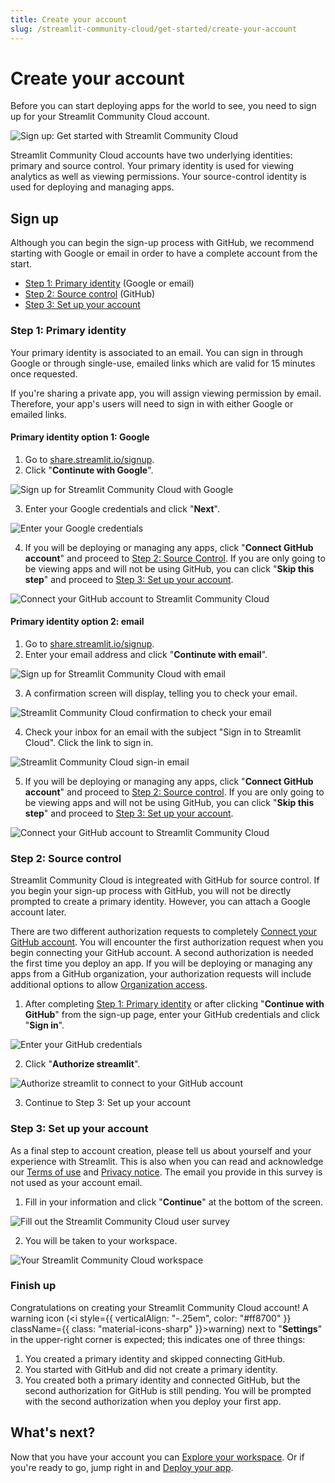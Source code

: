 ```yaml
---
title: Create your account
slug: /streamlit-community-cloud/get-started/create-your-account
---
```


# Create your account

Before you can start deploying apps for the world to see, you need to sign up for your Streamlit Community Cloud account.

![Sign up: Get started with Streamlit Community Cloud](/images/streamlit-community-cloud/sign-up.png)

Streamlit Community Cloud accounts have two underlying identities: primary and source control. Your primary identity is used for viewing analytics as well as viewing permissions. Your source-control identity is used for deploying and managing apps.

## Sign up

Although you can begin the sign-up process with GitHub, we recommend starting with Google or email in order to have a complete account from the start.

- [Step 1: Primary identity](#step-1-primary-identity) (Google or email)
- [Step 2: Source control](#step-2-source-control) (GitHub)
- [Step 3: Set up your account](#step-3-set-up-your-account)

### Step 1: Primary identity

Your primary identity is associated to an email. You can sign in through Google or through single-use, emailed links which are valid for 15 minutes once requested.

If you're sharing a private app, you will assign viewing permission by email. Therefore, your app's users will need to sign in with either Google or emailed links.

#### Primary identity option 1: Google

1. Go to <a href="https://share.streamlit.io/signup" target="_blank">share.streamlit.io/signup</a>.
2. Click "**Continute with Google**".

<div style={{ maxWidth: '50%', margin: 'auto' }}>
<Image alt="Sign up for Streamlit Community Cloud with Google"  src="/images/streamlit-community-cloud/sign-up-Google-XL.png" />
</div>

3. Enter your Google credentials and click "**Next**".

<div style={{ maxWidth: '90%', margin: 'auto' }}>
<Image alt="Enter your Google credentials" src="/images/streamlit-community-cloud/sign-in-Google-2.png" />
</div>

4. If you will be deploying or managing any apps, click "**Connect GitHub account**" and proceed to [Step 2: Source Control](/streamlit-community-cloud/get-started/create-your-account#step-2-source-control). If you are only going to be viewing apps and will not be using GitHub, you can click "**Skip this step**" and proceed to [Step 3: Set up your account](#step-3-set-up-your-account).

<div style={{ maxWidth: '50%', margin: 'auto' }}>
<Image alt="Connect your GitHub account to Streamlit Community Cloud" src="/images/streamlit-community-cloud/sign-up-2.png" />
</div>

#### Primary identity option 2: email

1. Go to <a href="https://share.streamlit.io/signup" target="_blank">share.streamlit.io/signup</a>.
2. Enter your email address and click "**Continute with email**".

<div style={{ maxWidth: '50%', margin: 'auto' }}>
<Image alt="Sign up for Streamlit Community Cloud with email" src="/images/streamlit-community-cloud/sign-up-email-XL.png" />
</div>

3. A confirmation screen will display, telling you to check your email.

<div style={{ maxWidth: '90%', margin: 'auto' }}>
<Image alt="Streamlit Community Cloud confirmation to check your email" src="/images/streamlit-community-cloud/sign-in-email-2.png" />
</div>

4. Check your inbox for an email with the subject "Sign in to Streamlit Cloud". Click the link to sign in.

<div style={{ maxWidth: '90%', margin: 'auto' }}>
<Image alt="Streamlit Community Cloud sign-in email" src="/images/streamlit-community-cloud/sign-in-email-3.png" />
</div>

5. If you will be deploying or managing any apps, click "**Connect GitHub account**" and proceed to [Step 2: Source control](/streamlit-community-cloud/get-started/create-your-account#step-2-source-control). If you are only going to be viewing apps and will not be using GitHub, you can click "**Skip this step**" and proceed to [Step 3: Set up your account](#step-3-set-up-your-account).

<div style={{ maxWidth: '50%', margin: 'auto' }}>
<Image alt="Connect your GitHub account to Streamlit Community Cloud" src="/images/streamlit-community-cloud/sign-up-2.png" />
</div>

### Step 2: Source control

Streamlit Community Cloud is integreated with GitHub for source control. If you begin your sign-up process with GitHub, you will not be directly prompted to create a primary identity. However, you can attach a Google account later.

There are two different authorization requests to completely [Connect your GitHub account](/streamlit-community-cloud/get-started/connect-your-github-account). You will encounter the first authorization request when you begin connecting your GitHub account. A second authorization is needed the first time you deploy an app. If you will be deploying or managing any apps from a GitHub organization, your authorization requests will include additional options to allow [Organization access](/streamlit-community-cloud/get-started/connect-github#organization-access).

1. After completing [Step 1: Primary identity](#step-1-primary-identity) or after clicking "**Continue with GitHub**" from the sign-up page, enter your GitHub credentials and click "**Sign in**".

<div style={{ maxWidth: '90%', margin: 'auto' }}>
<Image alt="Enter your GitHub credentials" src="/images/streamlit-community-cloud/sign-in-GitHub-2.png" />
</div>

2. Click "**Authorize streamlit**".

<div style={{ maxWidth: '50%', margin: 'auto' }}>
<Image alt="Authorize streamlit to connect to your GitHub account" src="/images/streamlit-community-cloud/GitHub-auth1-none.png" />
</div>

3. Continue to Step 3: Set up your account

### Step 3: Set up your account

As a final step to account creation, please tell us about yourself and your experience with Streamlit. This is also when you can read and acknowledge our <a href="https://www.streamlit.io/sharing/terms-of-use" target="_blank">Terms of use</a> and <a href="https://streamlit.io/privacy-policy" target="_blank">Privacy notice</a>. The email you provide in this survey is not used as your account email.

1. Fill in your information and click "**Continue**" at the bottom of the screen.

<div style={{ maxWidth: '70%', margin: 'auto' }}>
<Image alt="Fill out the Streamlit Community Cloud user survey" src="/images/streamlit-community-cloud/sign-up-3.png" />
</div>

2. You will be taken to your workspace.

<div style={{ maxWidth: '90%', margin: 'auto' }}>
<Image alt="Your Streamlit Community Cloud workspace" src="/images/streamlit-community-cloud/workspace-empty-warning.png" />
</div>

### Finish up

Congratulations on creating your Streamlit Community Cloud account! A warning icon (<i style={{ verticalAlign: "-.25em", color: "#ff8700" }} className={{ class: "material-icons-sharp" }}>warning</i>) next to "**Settings**" in the upper-right corner is expected; this indicates one of three things:

1. You created a primary identity and skipped connecting GitHub.
2. You started with GitHub and did not create a primary identity.
3. You created both a primary identity and connected GitHub, but the second authorization for GitHub is still pending. You will be prompted with the second authorization when you deploy your first app.

## What's next?

Now that you have your account you can [Explore your workspace](/streamlit-community-cloud/get-started/explore-your-workspace). Or if you're ready to go, jump right in and [Deploy your app](/streamlit-community-cloud/deploy-your-app).

